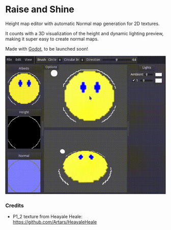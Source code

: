 # Raise and Shine
Height map editor with automatic Normal map generation for 2D textures.

It counts with a 3D visualization of the height and dynamic lighting preview,
making it super easy to create normal maps.

Made with [Godot](https://godotengine.org/), to be launched soon!

![Pixel art face sprite with a rounded height map](screenshots/rounded-face.gif)


### Credits
- P1_2 texture from Heayale Heale: https://github.com/Artars/HeayaleHeale
